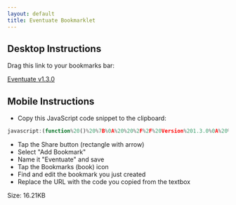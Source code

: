 ```yaml
---
layout: default
title: Eventuate Bookmarklet
---
```


## Desktop Instructions

Drag this link to your bookmarks bar:

[Eventuate v1.3.0](javascript:(function%20()%20%7B%0A%20%20%2F%2F%20Version%201.3.0%0A%20%20(()%3D%3E%7B%22use%20strict%22%3Bvar%20e%3D%7B52%3A(e%2Ct)%3D%3E%7Bfunction%20r(e)%7Breturn%20e.length%3E1%3F%60%24%7Be.slice(0%2C-1).join(%22%2C%20%22)%7D%20and%20%24%7Be.slice(-1)%7D%60%3Ae%5B0%5D%7Dfunction%20n(e)%7Breturn%20e.sort(((e%2Ct)%3D%3Ee.localeCompare(t)))%7DObject.defineProperty(t%2C%22__esModule%22%2C%7Bvalue%3A!0%7D)%2Ct.pluralize%3Dfunction(e%2Ct%2Cr)%7Breturn%201%3D%3D%3Dr%3Fe%3A%60%24%7Br.toLocaleString()%7D%20%24%7Bt%7D%60%7D%2Ct.conjoin%3Dr%2Ct.alphabetize%3Dn%2Ct.sortAndConjoin%3Dfunction(e)%7Breturn%20r(n(e))%7D%7D%2C83%3A(e%2Ct)%3D%3E%7BObject.defineProperty(t%2C%22__esModule%22%2C%7Bvalue%3A!0%7D)%2Ct.fiveKVolunteersToMilestones%3Dfunction(e)%7Bconst%20t%3D%7B10%3A%7Bicon%3A%22%26%23x1F90D%3B%22%2Crestricted_age%3A%22J%22%7D%2C25%3A%7Bicon%3A%22%26%23x1F49C%3B%22%7D%2C50%3A%7Bicon%3A%22%26%23x2764%3B%22%7D%2C100%3A%7Bicon%3A%22%26%23x1F5A4%3B%22%7D%2C250%3A%7Bicon%3A%22%26%23x1F49A%3B%22%7D%2C500%3A%7Bicon%3A%22%26%23x1F499%3B%22%7D%2C1e3%3A%7Bicon%3A%22%26%23x1F49B%3B%22%7D%7D%2Cr%3D%5B%5D%3Bfor(const%20n%20in%20t)%7Bconst%20s%3Dt%5Bn%5D%2Co%3De.filter((e%3D%3Ee.vols%3D%3D%3DNumber(n)%26%26(!s.restricted_age%7C%7Ce.agegroup%3F.startsWith(s.restricted_age)))).map((e%3D%3Ee.name))%3Bo.length%3E0%26%26r.push(%7BclubName%3A%60v%24%7Bn%7D%60%2Cicon%3As.icon%2Cnames%3Ao%7D)%7Dreturn%20r%7D%7D%2C198%3A(e%2Ct)%3D%3E%7Bfunction%20r(e%2Ct)%7Btry%7Bconst%20r%3Dwindow.location.href%2Cn%3Dnew%20URL(r)%2Cs%3Dn.pathname.split(%22%2F%22)%3Breturn%20s.length%3E3%26%26s%5B2%5D%3D%3D%3De%26%26(s%5B3%5D%3Dt%2Cn.pathname%3Ds.join(%22%2F%22))%2Cn.toString()%7Dcatch(e)%7Breturn%20console.error(%22Invalid%20URL%3A%22%2Ce)%2Cwindow.location.href%7D%7DObject.defineProperty(t%2C%22__esModule%22%2C%7Bvalue%3A!0%7D)%2Ct.futureRosterUrl%3Dfunction()%7Breturn%20r(%22results%22%2C%22futureroster%22)%7D%2Ct.canonicalResultsPageUrl%3Dfunction(e)%7Breturn%20r(%22results%22%2Ce.replace(%22%23%22%2C%22%22))%7D%7D%2C275%3A(e%2Ct)%3D%3E%7BObject.defineProperty(t%2C%22__esModule%22%2C%7Bvalue%3A!0%7D)%2Ct.fiveKFinishersToMilestones%3Dfunction(e)%7Bconst%20t%3D%7B10%3A%7Bicon%3A%22%26%23x26AA%3B%22%2Crestricted_age%3A%22J%22%7D%2C25%3A%7Bicon%3A%22%26%23x1F7E3%3B%22%7D%2C50%3A%7Bicon%3A%22%26%23x1F534%3B%22%7D%2C100%3A%7Bicon%3A%22%26%23x26AB%3B%22%7D%2C250%3A%7Bicon%3A%22%26%23x1F7E2%3B%22%7D%2C500%3A%7Bicon%3A%22%26%23x1F535%3B%22%7D%2C1e3%3A%7Bicon%3A%22%26%23x1F7E1%3B%22%7D%7D%2Cr%3D%5B%5D%3Bfor(const%20n%20in%20t)%7Bconst%20s%3Dt%5Bn%5D%2Co%3De.filter((e%3D%3ENumber(e.runs)%3D%3D%3DNumber(n)%26%26(!s.restricted_age%7C%7Ce.agegroup%3F.startsWith(s.restricted_age)))).map((e%3D%3Ee.name))%3Bo.length%3E0%26%26r.push(%7BclubName%3An%2Cicon%3As.icon%2Cnames%3Ao%7D)%7Dreturn%20r%7D%7D%2C306%3A(e%2Ct%2Cr)%3D%3E%7BObject.defineProperty(t%2C%22__esModule%22%2C%7Bvalue%3A!0%7D)%2Ct.VolunteerWithCount%3Dvoid%200%3Bconst%20n%3Dr(731)%3Bt.VolunteerWithCount%3Dclass%7Bname%3Blink%3BathleteID%3Bvols%3Bagegroup%3BvolunteerDataSource%3BpromisedVols%3Bconstructor(e)%7Bthis.name%3De.name%2Cthis.link%3De.link%3Bconst%20t%3Dnew%20URL(e.link)%3Bthis.volunteerDataSource%3Dnew%20URL(t.pathname.split(%22%2F%22).slice(2).join(%22%2F%22)%2Ct.origin)%2Cthis.athleteID%3De.athleteID%2Cthis.vols%3De.vols%3F%3F0%2Cthis.agegroup%3De.agegroup%3F%3F%22%22%2Cthis.vols%7C%7C(this.promisedVols%3Dthis.fetchdata())%7Dfetchdata()%7Bconst%20e%3DsessionStorage.getItem(this.athleteID.toString())%3Bif(!e)return%20fetch(this.volunteerDataSource).then((e%3D%3Ee.text())).then((e%3D%3Ethis.volsFromHtml(e)))%3B%7Bconst%20t%3DJSON.parse(e)%3Bthis.vols%3DNumber(t.vols)%2Cthis.agegroup%3Dt.agegroup%7D%7DvolsFromHtml(e)%7Bconst%20t%3Dnew%20n.VolunteerPageExtractor((new%20DOMParser).parseFromString(e%2C%22text%2Fhtml%22))%3Breturn%20this.vols%3Dt.vols%2Cthis.agegroup%3Dt.agegroup%2CsessionStorage.setItem(this.athleteID.toString()%2CJSON.stringify(t))%2Ct%7D%7D%7D%2C342%3A(e%2Ct)%3D%3E%7BObject.defineProperty(t%2C%22__esModule%22%2C%7Bvalue%3A!0%7D)%2Ct.upsertParagraph%3Dfunction(e%2Ct%2Cr)%7Bconst%20n%3DArray.from(e.children).find((e%3D%3Ee.id%3D%3D%3Dt))%3Bn%26%26n.remove()%3Bconst%20s%3Ddocument.createElement(%22p%22)%3Bs.id%3Dt%2Ce.appendChild(s)%3Bconst%20o%3D(new%20DOMParser).parseFromString(r%2C%22text%2Fhtml%22)%3Bfor(const%20e%20of%20o.body.childNodes)s.appendChild(e.cloneNode(!0))%3Breturn%20s%7D%2Ct.deleteParagraph%3Dfunction(e%2Ct)%7Bconst%20r%3DArray.from(e.children).find((e%3D%3Ee.id%3D%3D%3Dt))%3Br%26%26r.remove()%7D%7D%2C406%3A(e%2Ct%2Cr)%3D%3E%7BObject.defineProperty(t%2C%22__esModule%22%2C%7Bvalue%3A!0%7D)%2Ct.MilestonePresenter%3Dvoid%200%3Bconst%20n%3Dr(52)%3Bt.MilestonePresenter%3Dclass%7B_milestoneCelebrations%3B_milestoneCelebrationsAll%3Bconstructor(e)%7Bthis._milestoneCelebrations%3De%2Cthis._milestoneCelebrationsAll%3Dthis._milestoneCelebrations.flatMap((e%3D%3Ee.names))%7Dtitle()%7Breturn%60Three%20cheers%20to%20the%20%24%7B(0%2Cn.pluralize)(%22parkrunner%22%2C%22parkrunners%22%2Cthis._milestoneCelebrationsAll.length)%7D%20who%20joined%20a%20new%20parkrun%20milestone%20club%20this%20weekend%3A%3Cbr%3E%60%7Ddetails()%7Breturn%20this._milestoneCelebrations.map((e%3D%3E%60%24%7Be.icon%7D%20%24%7B(0%2Cn.sortAndConjoin)(e.names)%7D%20joined%20the%20%24%7Be.clubName%7D-club%60)).join(%22%3Cbr%3E%22)%7D%7D%7D%2C697%3A(e%2Ct)%3D%3E%7BObject.defineProperty(t%2C%22__esModule%22%2C%7Bvalue%3A!0%7D)%2Ct.twoKVolunteersToMilestones%3Dfunction(e)%7Bconst%20t%3De.filter((e%3D%3E5%3D%3D%3De.vols%26%26e.agegroup%3F.startsWith(%22J%22))).map((e%3D%3Ee.name))%3Breturn%20t.length%3F%5B%7BclubName%3A%22junior%20parkrun%20v5%22%2Cicon%3A%22%26%23x1F49E%3B%22%2Cnames%3At%7D%5D%3A%5B%5D%7D%7D%2C711%3A(e%2Ct%2Cr)%3D%3E%7BObject.defineProperty(t%2C%22__esModule%22%2C%7Bvalue%3A!0%7D)%2Ct.ResultsPageExtractor%3Dvoid%200%3Bconst%20n%3Dr(970)%3Bfunction%20s(e)%7Breturn%20Number(e%3F.split(%22%2F%22)%3F.slice(-1))%7Dt.ResultsPageExtractor%3Dclass%7BeventName%3BcourseLength%3BeventDate%3BeventNumber%3Bfinishers%3Bunknowns%3BnewestParkrunners%3BfirstTimers%3BfinishersWithNewPBs%3BrunningWalkingGroups%3Bfacts%3BresultsPageDocument%3Bconstructor(e)%7Bthis.resultsPageDocument%3De%2Cthis.eventName%3De.querySelector(%22.Results-header%20%3E%20h1%22)%3F.textContent%3F%3Fvoid%200%2Cthis.courseLength%3Dthis.eventName%3F.includes(%22junior%20parkrun%22)%3F2%3A5%3Bconst%20t%3De.querySelectorAll(%22.Results-table-row%22)%3Bthis.finishers%3DArray.from(t).map((e%3D%3Enew%20n.Finisher(this.removeSurnameFromJunior(e.dataset.name)%2Ce.dataset.agegroup%2Ce.dataset.club%2Ce.dataset.gender%2Ce.dataset.position%2Ce.dataset.runs%2Ce.dataset.vols%2Ce.dataset.agegrade%2Ce.dataset.achievement%2Ce.querySelector(%22.Results-table-td--time%20.compact%22)%3F.textContent%3F%3Fvoid%200%2Cs(e.querySelector(%22.Results-table-td--name%20a%22)%3F.href))))%2Cthis.populateVolunteerData()%2Cthis.eventDate%3De.querySelector(%22.format-date%22)%3F.textContent%3F%3Fvoid%200%2Cthis.eventNumber%3De.querySelector(%22.Results-header%20%3E%20h3%20%3E%20span%3Alast-child%22)%3F.textContent%7C%7Cvoid%200%2Cthis.unknowns%3Dthis.finishers.filter((e%3D%3E0%3D%3D%3DNumber(e.runs))).map((()%3D%3E%22Unknown%22))%2Cthis.newestParkrunners%3Dthis.finishers.filter((e%3D%3E1%3D%3D%3DNumber(e.runs))).map((e%3D%3Ee.name))%2Cthis.firstTimers%3DArray.from(t).filter((e%3D%3Ee.querySelector(%22td.Results-table-td--ft%22)%26%26Number(e.dataset.runs)%3E1)).map((e%3D%3Ethis.removeSurnameFromJunior(e.dataset.name)))%2Cthis.finishersWithNewPBs%3DArray.from(t).filter((e%3D%3Ee.querySelector(%22td.Results-table-td--pb%22))).map((e%3D%3E%60%24%7Bthis.removeSurnameFromJunior(e.dataset.name)%7D%20(%24%7Be.querySelector(%22.Results-table-td--time%20.compact%22)%3F.textContent%7D)%60))%2Cthis.runningWalkingGroups%3DArray.from(new%20Set(this.finishers.map((e%3D%3Ee%3F.club%7C%7C%22%22)).filter((e%3D%3E%22%22!%3D%3De))))%3Bconst%5B%2Cr%2Co%2Ci%2Ca%2C%2C%2C%5D%3DArray.from(e.querySelectorAll(%22.aStat%20.num%22)).map((e%3D%3Ethis.parseNumericString(e.textContent%3F.trim())))%3Bthis.facts%3D%7Bfinishers%3Ar%2Cfinishes%3Ao%2Cvolunteers%3Ai%2Cpbs%3Aa%7D%7DvolunteerElements()%7Breturn%20this.resultsPageDocument.querySelectorAll(%22.Results%20%2B%20div%20h3%3Afirst-of-type%20%2B%20p%3Afirst-of-type%20a%22)%7DremoveSurnameFromJunior(e)%7Bif(!e%7C%7C5%3D%3Dthis.courseLength)return%20e%3F%3F%22%22%3B%7Bconst%20t%3De.split(%22%20%22)%3Bif(2%3D%3D%3Dt.length)return%20t%5B0%5D%7Dreturn%20e.replace(%2F%5B-'%20A-Z%5D%2B%24%2F%2C%22%22)%7DpopulateVolunteerData()%7Bthis.volunteerElements().forEach((e%3D%3E%7Bconst%20t%3Ds(e.href)%3Bif(e.dataset.athleteid%3F%3F%3Dt.toString()%2C!e.dataset.vols%7C%7C!e.dataset.agegroup)%7Bconst%20r%3Dthis.finishers.find((e%3D%3Ee.athleteID%3D%3D%3Dt))%3Br%26%26(e.dataset.vols%3Dr%3F.vols%3F.toString()%2Ce.dataset.agegroup%3Dr%3F.agegroup%2Ce.dataset.vols_source%3D%22finisher%22)%7D%7D))%7DvolunteersList()%7Breturn%20Array.from(this.volunteerElements()).map((e%3D%3E(%7Bname%3Athis.removeSurnameFromJunior(e.text)%2Clink%3Ae.href%2CathleteID%3ANumber(e.dataset.athleteid)%2Cagegroup%3Ae.dataset.agegroup%2Cvols%3ANumber(e.dataset.vols)%7D)))%7DparseNumericString(e)%7Breturn%20e%3FparseInt(e.replace(%2F%5B%5E0-9%5D%2Fg%2C%22%22)%2C10)%3ANaN%7D%7D%7D%2C731%3A(e%2Ct)%3D%3E%7BObject.defineProperty(t%2C%22__esModule%22%2C%7Bvalue%3A!0%7D)%2Ct.VolunteerPageExtractor%3Dvoid%200%2Ct.VolunteerPageExtractor%3Dclass%7Bvols%3Bagegroup%3Bconstructor(e)%7Bconst%20t%3De.querySelector(%22%23content%20%3E%20p%3Alast-of-type%22)%3F.textContent%3F%3F%22%22%3Bthis.vols%3DNumber(e.querySelector(%22h3%23volunteer-summary%20%2B%20table%20tfoot%20td%3Alast-child%22)%3F.textContent)%2Cthis.agegroup%3Dt.trim().split(%22%20%22).slice(-1)%5B0%5D%3F%3F%22Not%20found%20on%20page%22%7D%7D%7D%2C774%3A(e%2Ct)%3D%3E%7BObject.defineProperty(t%2C%22__esModule%22%2C%7Bvalue%3A!0%7D)%2Ct.twoKFinishersToMilestones%3Dfunction(e)%7Bconst%20t%3D%7B11%3A%7Bicon%3A%22%26%23x1F7E6%3B%22%2Crestricted_age%3A%22J%22%2Cname%3A%22Half%20marathon%22%7D%2C21%3A%7Bicon%3A%22%26%23x1F7E9%3B%22%2Crestricted_age%3A%22J%22%2Cname%3A%22Marathon%22%7D%2C50%3A%7Bicon%3A%22%26%23x1F7E7%3B%22%2Crestricted_age%3A%22J%22%2Cname%3A%22Ultra%20marathon%22%7D%2C100%3A%7Bicon%3A%22%26%23x2B1C%3B%22%2Crestricted_age%3A%22J%22%2Cname%3A%22junior%20parkrun%20100%22%7D%2C250%3A%7Bicon%3A%22%26%23x1F7E8%3B%22%2Crestricted_age%3A%22J%22%2Cname%3A%22junior%20parkrun%20250%22%7D%7D%2Cr%3D%5B%5D%3Bfor(const%20n%20in%20t)%7Bconst%20s%3Dt%5Bn%5D%2Co%3De.filter((e%3D%3ENumber(e.runs)%3D%3D%3DNumber(n)%26%26(!s.restricted_age%7C%7Ce.agegroup%3F.startsWith(s.restricted_age)))).map((e%3D%3Ee.name))%3Bo.length%3E0%26%26r.push(%7BclubName%3As.name%2Cicon%3As.icon%2Cnames%3Ao%7D)%7Dreturn%20r%7D%7D%2C970%3A(e%2Ct)%3D%3E%7BObject.defineProperty(t%2C%22__esModule%22%2C%7Bvalue%3A!0%7D)%2Ct.Finisher%3Dvoid%200%2Ct.Finisher%3Dclass%7Bname%3Bagegroup%3Bclub%3Bgender%3Bposition%3Bruns%3Bvols%3Bagegrade%3Bachievement%3Btime%3BathleteID%3Bconstructor(e%2Ct%2Cr%2Cn%2Cs%2Co%2Ci%2Ca%2Cl%2Cu%2Cc)%7Bthis.name%3De%3F%3F%22a%20parkrunner%22%2Cthis.agegroup%3Dt%2Cthis.club%3Dr%2Cthis.gender%3Dn%2Cthis.position%3Ds%2Cthis.runs%3Do%3F%3F%220%22%2Cthis.vols%3Di%2Cthis.agegrade%3Da%2Cthis.achievement%3Dl%2Cthis.time%3Du%2Cthis.athleteID%3Dc%7DisUnknown()%7Breturn%220%22%3D%3D%3Dthis.runs%7D%7D%7D%7D%2Ct%3D%7B%7D%3Bfunction%20r(n)%7Bvar%20s%3Dt%5Bn%5D%3Bif(void%200!%3D%3Ds)return%20s.exports%3Bvar%20o%3Dt%5Bn%5D%3D%7Bexports%3A%7B%7D%7D%3Breturn%20e%5Bn%5D(o%2Co.exports%2Cr)%2Co.exports%7D(()%3D%3E%7Bconst%20e%3Dr(52)%2Ct%3Dr(342)%2Cn%3Dr(275)%2Cs%3Dr(83)%2Co%3Dr(406)%2Ci%3Dr(711)%2Ca%3Dr(774)%2Cl%3Dr(697)%2Cu%3Dr(306)%2Cc%3Dr(198)%3Bfunction%20h(r%2Ci%2Cu)%7Bconst%20h%3D%60Thank%20you%20to%20the%20%24%7B(0%2Ce.pluralize)(%22parkrunner%22%2C%22parkrunners%22%2Cr.finishers.length)%7D%20and%20%24%7B(0%2Ce.pluralize)(%22volunteer%22%2C%22volunteers%22%2Ci.length)%7D%20who%20joined%20us%20for%20%24%7Br.eventName%7D%20event%20%24%7Br.eventNumber%7D.%20Without%20you%2C%20this%20event%20would%20not%20have%20been%20possible%60%2Cd%3D%60Kudos%20to%20our%20%24%7B(0%2Ce.pluralize)(%22newest%20parkrunner%22%2C%22newest%20parkrunners%22%2Cr.newestParkrunners.length)%7D%3A%20%60%2Cm%3D%60Welcome%20to%20the%20%24%7B(0%2Ce.pluralize)(%22parkrunner%22%2C%22parkrunners%22%2Cr.firstTimers.length)%7D%20who%20joined%20us%20at%20%24%7Br.eventName%3F%3F%22parkrun%22%7D%20for%20the%20first%20time%3A%20%60%2Cp%3D%60Very%20well%20done%20to%20the%20%24%7B(0%2Ce.pluralize)(%22parkrunner%22%2C%22parkrunners%22%2Cr.finishersWithNewPBs.length)%7D%20who%20improved%20their%20personal%20best%20this%20week%3A%20%60%2Cf%3D%60We%20were%20pleased%20to%20see%20%24%7B(0%2Ce.pluralize)(%22at%20least%20one%20active%20group%22%2C%22walking%20and%20running%20groups%22%2Cr.runningWalkingGroups.length)%7D%20represented%20at%20this%20event%3A%20%60%2Cg%3Di.map((e%3D%3Ee.vols)).reduce(((e%2Ct)%3D%3Ee%2Bt)%2C0)%2Cv%3D%60The%20following%20%24%7Bi.length.toLocaleString()%7D%20superstars%20have%20volunteered%20a%20total%20of%20%24%7Bg.toLocaleString()%7D%20times%20between%20them%2C%20and%20helped%20us%20host%20%24%7Br.eventName%7D%20this%20weekend.%20Our%20deep%20thanks%20to%3A%20%20%60%2Cb%3D2%3D%3Dr.courseLength%3F%5B...(0%2Cl.twoKVolunteersToMilestones)(i)%2C...(0%2Ca.twoKFinishersToMilestones)(r.finishers)%5D%3A(0%2Cn.fiveKFinishersToMilestones)(r.finishers)%2Cw%3D%5B...(0%2Cs.fiveKVolunteersToMilestones)(i)%2C...b%5D%2Cy%3Dnew%20o.MilestonePresenter(w)%2Ck%3D%60Since%20%24%7Br.eventName%7D%20started%20%24%7Br.facts%3F.finishers%3F.toLocaleString()%7D%20brilliant%20parkrunners%20have%20had%20their%20barcodes%20scanned%2C%20and%20a%20grand%20total%20of%20%24%7Br.facts.finishes.toLocaleString()%7D%20finishers%20have%20covered%20a%20total%20distance%20of%20%24%7B(r.facts.finishes*r.courseLength).toLocaleString()%7Dkm%2C%20while%20celebrating%20%24%7Br.facts.pbs.toLocaleString()%7D%20personal%20bests.%20We%20shall%20always%20be%20grateful%20to%20each%20of%20our%20%24%7Br.facts.volunteers.toLocaleString()%7D%20wonderful%20volunteers%20for%20their%20contributions%60%2CN%3Ddocument.getElementById(%22eventuate%22)%7C%7Cdocument.createElement(%22div%22)%3BN.id%3D%22eventuate%22%3Bconst%20S%3D%7Bmessage%3A%7Btitle%3A%22%26%23x23f3%3B%22%2Cdetails%3Au%7D%2Cintroduction%3A%7Btitle%3A%22%22%2Cdetails%3Ah%7D%2CmilestoneCelebrations%3A%7Btitle%3Ay.title()%2Cdetails%3Ay.details()%7D%2CnewestParkrunners%3A%7Btitle%3Ad%2Cdetails%3A(0%2Ce.sortAndConjoin)(r.newestParkrunners)%7D%2CfirstTimers%3A%7Btitle%3Am%2Cdetails%3A(0%2Ce.sortAndConjoin)(r.firstTimers)%7D%2CnewPBs%3A%7Btitle%3Ap%2Cdetails%3A(0%2Ce.sortAndConjoin)(r.finishersWithNewPBs)%7D%2Cgroups%3A%7Btitle%3Af%2Cdetails%3A(0%2Ce.sortAndConjoin)(r.runningWalkingGroups)%7D%2CfullResults%3A%7Btitle%3A%22%22%2Cdetails%3A%60You%20can%20find%20the%20full%20results%20for%20%24%7Br.eventName%7D%20event%20%24%7Br.eventNumber%7D%20at%20%24%7B(0%2Cc.canonicalResultsPageUrl)(r.eventNumber%3F%3F%22latestresults%22)%7D%20%60%7D%2Cvolunteers%3A%7Btitle%3Av%2Cdetails%3A(0%2Ce.sortAndConjoin)(i.map((e%3D%3Ee.name)))%7D%2CvolunteerInvitation%3A%7Btitle%3A%22%22%2Cdetails%3A%60If%20you%20would%20like%20to%20volunteer%20at%20%24%7Br.eventName%7D%2C%20please%20check%20out%20our%20future%20roster%20page%20at%20%24%7B(0%2Cc.futureRosterUrl)()%7D%20.%20All%20of%20our%20roles%20are%20easy%20to%20learn%2C%20and%20we%20will%20provide%20training%20and%20support.%20We%20would%20love%20to%20have%20you%20join%20us%60%7D%2Cunknowns%3A%7Btitle%3A%22%22%2Cdetails%3Ar.unknowns.length%3E0%3F%60Please%20don't%20forget%20to%20bring%20a%20scannable%20copy%20of%20your%20barcode%20with%20you%20to%20%24%7Br.eventName%7D%20if%20you'd%20like%20to%20have%20your%20time%20recorded%60%3Avoid%200%7D%2Cfacts%3A%7Btitle%3A%22%22%2Cdetails%3Ak%7D%2Cclosing%3A%7Btitle%3A%22%26%23x1f333%3B%22%2Cdetails%3A%22%23loveparkrun%20%23TheFreedomMovement%22%7D%7D%2CP%3Ddocument.querySelector(%22.Results-header%22)%3Bif(P)%7BP.insertAdjacentElement(%22afterend%22%2CN)%3Bfor(const%5Be%2Cr%5Dof%20Object.entries(S))if(r.details)%7Bconst%20n%3D%60%24%7Br.title%7D%20%24%7Br.details%7D.%60%3B(0%2Ct.upsertParagraph)(N%2Ce%2Cn)%7Delse(0%2Ct.deleteParagraph)(N%2Ce)%7D%7D!function()%7Bconst%20e%3Dnew%20i.ResultsPageExtractor(document)%2Ct%3De.volunteersList().map((e%3D%3Enew%20u.VolunteerWithCount(e)))%2Cr%3Dt.map((e%3D%3Ee.promisedVols)).filter((e%3D%3E!!e))%2Cn%3D%60Loading%20volunteer%20data%20for%20%24%7Br.length%7D%20parkrunners.%20Please%20wait%60%3Bh(e%2Ct%2Cn)%2CPromise.all(r).then((()%3D%3Eh(e%2Ct)))%7D()%7D)()%7D)()%3B%0A%7D)()%3B)

## Mobile Instructions

- Copy this JavaScript code snippet to the clipboard:

```js
javascript:(function%20()%20%7B%0A%20%20%2F%2F%20Version%201.3.0%0A%20%20(()%3D%3E%7B%22use%20strict%22%3Bvar%20e%3D%7B52%3A(e%2Ct)%3D%3E%7Bfunction%20r(e)%7Breturn%20e.length%3E1%3F%60%24%7Be.slice(0%2C-1).join(%22%2C%20%22)%7D%20and%20%24%7Be.slice(-1)%7D%60%3Ae%5B0%5D%7Dfunction%20n(e)%7Breturn%20e.sort(((e%2Ct)%3D%3Ee.localeCompare(t)))%7DObject.defineProperty(t%2C%22__esModule%22%2C%7Bvalue%3A!0%7D)%2Ct.pluralize%3Dfunction(e%2Ct%2Cr)%7Breturn%201%3D%3D%3Dr%3Fe%3A%60%24%7Br.toLocaleString()%7D%20%24%7Bt%7D%60%7D%2Ct.conjoin%3Dr%2Ct.alphabetize%3Dn%2Ct.sortAndConjoin%3Dfunction(e)%7Breturn%20r(n(e))%7D%7D%2C83%3A(e%2Ct)%3D%3E%7BObject.defineProperty(t%2C%22__esModule%22%2C%7Bvalue%3A!0%7D)%2Ct.fiveKVolunteersToMilestones%3Dfunction(e)%7Bconst%20t%3D%7B10%3A%7Bicon%3A%22%26%23x1F90D%3B%22%2Crestricted_age%3A%22J%22%7D%2C25%3A%7Bicon%3A%22%26%23x1F49C%3B%22%7D%2C50%3A%7Bicon%3A%22%26%23x2764%3B%22%7D%2C100%3A%7Bicon%3A%22%26%23x1F5A4%3B%22%7D%2C250%3A%7Bicon%3A%22%26%23x1F49A%3B%22%7D%2C500%3A%7Bicon%3A%22%26%23x1F499%3B%22%7D%2C1e3%3A%7Bicon%3A%22%26%23x1F49B%3B%22%7D%7D%2Cr%3D%5B%5D%3Bfor(const%20n%20in%20t)%7Bconst%20s%3Dt%5Bn%5D%2Co%3De.filter((e%3D%3Ee.vols%3D%3D%3DNumber(n)%26%26(!s.restricted_age%7C%7Ce.agegroup%3F.startsWith(s.restricted_age)))).map((e%3D%3Ee.name))%3Bo.length%3E0%26%26r.push(%7BclubName%3A%60v%24%7Bn%7D%60%2Cicon%3As.icon%2Cnames%3Ao%7D)%7Dreturn%20r%7D%7D%2C198%3A(e%2Ct)%3D%3E%7Bfunction%20r(e%2Ct)%7Btry%7Bconst%20r%3Dwindow.location.href%2Cn%3Dnew%20URL(r)%2Cs%3Dn.pathname.split(%22%2F%22)%3Breturn%20s.length%3E3%26%26s%5B2%5D%3D%3D%3De%26%26(s%5B3%5D%3Dt%2Cn.pathname%3Ds.join(%22%2F%22))%2Cn.toString()%7Dcatch(e)%7Breturn%20console.error(%22Invalid%20URL%3A%22%2Ce)%2Cwindow.location.href%7D%7DObject.defineProperty(t%2C%22__esModule%22%2C%7Bvalue%3A!0%7D)%2Ct.futureRosterUrl%3Dfunction()%7Breturn%20r(%22results%22%2C%22futureroster%22)%7D%2Ct.canonicalResultsPageUrl%3Dfunction(e)%7Breturn%20r(%22results%22%2Ce.replace(%22%23%22%2C%22%22))%7D%7D%2C275%3A(e%2Ct)%3D%3E%7BObject.defineProperty(t%2C%22__esModule%22%2C%7Bvalue%3A!0%7D)%2Ct.fiveKFinishersToMilestones%3Dfunction(e)%7Bconst%20t%3D%7B10%3A%7Bicon%3A%22%26%23x26AA%3B%22%2Crestricted_age%3A%22J%22%7D%2C25%3A%7Bicon%3A%22%26%23x1F7E3%3B%22%7D%2C50%3A%7Bicon%3A%22%26%23x1F534%3B%22%7D%2C100%3A%7Bicon%3A%22%26%23x26AB%3B%22%7D%2C250%3A%7Bicon%3A%22%26%23x1F7E2%3B%22%7D%2C500%3A%7Bicon%3A%22%26%23x1F535%3B%22%7D%2C1e3%3A%7Bicon%3A%22%26%23x1F7E1%3B%22%7D%7D%2Cr%3D%5B%5D%3Bfor(const%20n%20in%20t)%7Bconst%20s%3Dt%5Bn%5D%2Co%3De.filter((e%3D%3ENumber(e.runs)%3D%3D%3DNumber(n)%26%26(!s.restricted_age%7C%7Ce.agegroup%3F.startsWith(s.restricted_age)))).map((e%3D%3Ee.name))%3Bo.length%3E0%26%26r.push(%7BclubName%3An%2Cicon%3As.icon%2Cnames%3Ao%7D)%7Dreturn%20r%7D%7D%2C306%3A(e%2Ct%2Cr)%3D%3E%7BObject.defineProperty(t%2C%22__esModule%22%2C%7Bvalue%3A!0%7D)%2Ct.VolunteerWithCount%3Dvoid%200%3Bconst%20n%3Dr(731)%3Bt.VolunteerWithCount%3Dclass%7Bname%3Blink%3BathleteID%3Bvols%3Bagegroup%3BvolunteerDataSource%3BpromisedVols%3Bconstructor(e)%7Bthis.name%3De.name%2Cthis.link%3De.link%3Bconst%20t%3Dnew%20URL(e.link)%3Bthis.volunteerDataSource%3Dnew%20URL(t.pathname.split(%22%2F%22).slice(2).join(%22%2F%22)%2Ct.origin)%2Cthis.athleteID%3De.athleteID%2Cthis.vols%3De.vols%3F%3F0%2Cthis.agegroup%3De.agegroup%3F%3F%22%22%2Cthis.vols%7C%7C(this.promisedVols%3Dthis.fetchdata())%7Dfetchdata()%7Bconst%20e%3DsessionStorage.getItem(this.athleteID.toString())%3Bif(!e)return%20fetch(this.volunteerDataSource).then((e%3D%3Ee.text())).then((e%3D%3Ethis.volsFromHtml(e)))%3B%7Bconst%20t%3DJSON.parse(e)%3Bthis.vols%3DNumber(t.vols)%2Cthis.agegroup%3Dt.agegroup%7D%7DvolsFromHtml(e)%7Bconst%20t%3Dnew%20n.VolunteerPageExtractor((new%20DOMParser).parseFromString(e%2C%22text%2Fhtml%22))%3Breturn%20this.vols%3Dt.vols%2Cthis.agegroup%3Dt.agegroup%2CsessionStorage.setItem(this.athleteID.toString()%2CJSON.stringify(t))%2Ct%7D%7D%7D%2C342%3A(e%2Ct)%3D%3E%7BObject.defineProperty(t%2C%22__esModule%22%2C%7Bvalue%3A!0%7D)%2Ct.upsertParagraph%3Dfunction(e%2Ct%2Cr)%7Bconst%20n%3DArray.from(e.children).find((e%3D%3Ee.id%3D%3D%3Dt))%3Bn%26%26n.remove()%3Bconst%20s%3Ddocument.createElement(%22p%22)%3Bs.id%3Dt%2Ce.appendChild(s)%3Bconst%20o%3D(new%20DOMParser).parseFromString(r%2C%22text%2Fhtml%22)%3Bfor(const%20e%20of%20o.body.childNodes)s.appendChild(e.cloneNode(!0))%3Breturn%20s%7D%2Ct.deleteParagraph%3Dfunction(e%2Ct)%7Bconst%20r%3DArray.from(e.children).find((e%3D%3Ee.id%3D%3D%3Dt))%3Br%26%26r.remove()%7D%7D%2C406%3A(e%2Ct%2Cr)%3D%3E%7BObject.defineProperty(t%2C%22__esModule%22%2C%7Bvalue%3A!0%7D)%2Ct.MilestonePresenter%3Dvoid%200%3Bconst%20n%3Dr(52)%3Bt.MilestonePresenter%3Dclass%7B_milestoneCelebrations%3B_milestoneCelebrationsAll%3Bconstructor(e)%7Bthis._milestoneCelebrations%3De%2Cthis._milestoneCelebrationsAll%3Dthis._milestoneCelebrations.flatMap((e%3D%3Ee.names))%7Dtitle()%7Breturn%60Three%20cheers%20to%20the%20%24%7B(0%2Cn.pluralize)(%22parkrunner%22%2C%22parkrunners%22%2Cthis._milestoneCelebrationsAll.length)%7D%20who%20joined%20a%20new%20parkrun%20milestone%20club%20this%20weekend%3A%3Cbr%3E%60%7Ddetails()%7Breturn%20this._milestoneCelebrations.map((e%3D%3E%60%24%7Be.icon%7D%20%24%7B(0%2Cn.sortAndConjoin)(e.names)%7D%20joined%20the%20%24%7Be.clubName%7D-club%60)).join(%22%3Cbr%3E%22)%7D%7D%7D%2C697%3A(e%2Ct)%3D%3E%7BObject.defineProperty(t%2C%22__esModule%22%2C%7Bvalue%3A!0%7D)%2Ct.twoKVolunteersToMilestones%3Dfunction(e)%7Bconst%20t%3De.filter((e%3D%3E5%3D%3D%3De.vols%26%26e.agegroup%3F.startsWith(%22J%22))).map((e%3D%3Ee.name))%3Breturn%20t.length%3F%5B%7BclubName%3A%22junior%20parkrun%20v5%22%2Cicon%3A%22%26%23x1F49E%3B%22%2Cnames%3At%7D%5D%3A%5B%5D%7D%7D%2C711%3A(e%2Ct%2Cr)%3D%3E%7BObject.defineProperty(t%2C%22__esModule%22%2C%7Bvalue%3A!0%7D)%2Ct.ResultsPageExtractor%3Dvoid%200%3Bconst%20n%3Dr(970)%3Bfunction%20s(e)%7Breturn%20Number(e%3F.split(%22%2F%22)%3F.slice(-1))%7Dt.ResultsPageExtractor%3Dclass%7BeventName%3BcourseLength%3BeventDate%3BeventNumber%3Bfinishers%3Bunknowns%3BnewestParkrunners%3BfirstTimers%3BfinishersWithNewPBs%3BrunningWalkingGroups%3Bfacts%3BresultsPageDocument%3Bconstructor(e)%7Bthis.resultsPageDocument%3De%2Cthis.eventName%3De.querySelector(%22.Results-header%20%3E%20h1%22)%3F.textContent%3F%3Fvoid%200%2Cthis.courseLength%3Dthis.eventName%3F.includes(%22junior%20parkrun%22)%3F2%3A5%3Bconst%20t%3De.querySelectorAll(%22.Results-table-row%22)%3Bthis.finishers%3DArray.from(t).map((e%3D%3Enew%20n.Finisher(this.removeSurnameFromJunior(e.dataset.name)%2Ce.dataset.agegroup%2Ce.dataset.club%2Ce.dataset.gender%2Ce.dataset.position%2Ce.dataset.runs%2Ce.dataset.vols%2Ce.dataset.agegrade%2Ce.dataset.achievement%2Ce.querySelector(%22.Results-table-td--time%20.compact%22)%3F.textContent%3F%3Fvoid%200%2Cs(e.querySelector(%22.Results-table-td--name%20a%22)%3F.href))))%2Cthis.populateVolunteerData()%2Cthis.eventDate%3De.querySelector(%22.format-date%22)%3F.textContent%3F%3Fvoid%200%2Cthis.eventNumber%3De.querySelector(%22.Results-header%20%3E%20h3%20%3E%20span%3Alast-child%22)%3F.textContent%7C%7Cvoid%200%2Cthis.unknowns%3Dthis.finishers.filter((e%3D%3E0%3D%3D%3DNumber(e.runs))).map((()%3D%3E%22Unknown%22))%2Cthis.newestParkrunners%3Dthis.finishers.filter((e%3D%3E1%3D%3D%3DNumber(e.runs))).map((e%3D%3Ee.name))%2Cthis.firstTimers%3DArray.from(t).filter((e%3D%3Ee.querySelector(%22td.Results-table-td--ft%22)%26%26Number(e.dataset.runs)%3E1)).map((e%3D%3Ethis.removeSurnameFromJunior(e.dataset.name)))%2Cthis.finishersWithNewPBs%3DArray.from(t).filter((e%3D%3Ee.querySelector(%22td.Results-table-td--pb%22))).map((e%3D%3E%60%24%7Bthis.removeSurnameFromJunior(e.dataset.name)%7D%20(%24%7Be.querySelector(%22.Results-table-td--time%20.compact%22)%3F.textContent%7D)%60))%2Cthis.runningWalkingGroups%3DArray.from(new%20Set(this.finishers.map((e%3D%3Ee%3F.club%7C%7C%22%22)).filter((e%3D%3E%22%22!%3D%3De))))%3Bconst%5B%2Cr%2Co%2Ci%2Ca%2C%2C%2C%5D%3DArray.from(e.querySelectorAll(%22.aStat%20.num%22)).map((e%3D%3Ethis.parseNumericString(e.textContent%3F.trim())))%3Bthis.facts%3D%7Bfinishers%3Ar%2Cfinishes%3Ao%2Cvolunteers%3Ai%2Cpbs%3Aa%7D%7DvolunteerElements()%7Breturn%20this.resultsPageDocument.querySelectorAll(%22.Results%20%2B%20div%20h3%3Afirst-of-type%20%2B%20p%3Afirst-of-type%20a%22)%7DremoveSurnameFromJunior(e)%7Bif(!e%7C%7C5%3D%3Dthis.courseLength)return%20e%3F%3F%22%22%3B%7Bconst%20t%3De.split(%22%20%22)%3Bif(2%3D%3D%3Dt.length)return%20t%5B0%5D%7Dreturn%20e.replace(%2F%5B-'%20A-Z%5D%2B%24%2F%2C%22%22)%7DpopulateVolunteerData()%7Bthis.volunteerElements().forEach((e%3D%3E%7Bconst%20t%3Ds(e.href)%3Bif(e.dataset.athleteid%3F%3F%3Dt.toString()%2C!e.dataset.vols%7C%7C!e.dataset.agegroup)%7Bconst%20r%3Dthis.finishers.find((e%3D%3Ee.athleteID%3D%3D%3Dt))%3Br%26%26(e.dataset.vols%3Dr%3F.vols%3F.toString()%2Ce.dataset.agegroup%3Dr%3F.agegroup%2Ce.dataset.vols_source%3D%22finisher%22)%7D%7D))%7DvolunteersList()%7Breturn%20Array.from(this.volunteerElements()).map((e%3D%3E(%7Bname%3Athis.removeSurnameFromJunior(e.text)%2Clink%3Ae.href%2CathleteID%3ANumber(e.dataset.athleteid)%2Cagegroup%3Ae.dataset.agegroup%2Cvols%3ANumber(e.dataset.vols)%7D)))%7DparseNumericString(e)%7Breturn%20e%3FparseInt(e.replace(%2F%5B%5E0-9%5D%2Fg%2C%22%22)%2C10)%3ANaN%7D%7D%7D%2C731%3A(e%2Ct)%3D%3E%7BObject.defineProperty(t%2C%22__esModule%22%2C%7Bvalue%3A!0%7D)%2Ct.VolunteerPageExtractor%3Dvoid%200%2Ct.VolunteerPageExtractor%3Dclass%7Bvols%3Bagegroup%3Bconstructor(e)%7Bconst%20t%3De.querySelector(%22%23content%20%3E%20p%3Alast-of-type%22)%3F.textContent%3F%3F%22%22%3Bthis.vols%3DNumber(e.querySelector(%22h3%23volunteer-summary%20%2B%20table%20tfoot%20td%3Alast-child%22)%3F.textContent)%2Cthis.agegroup%3Dt.trim().split(%22%20%22).slice(-1)%5B0%5D%3F%3F%22Not%20found%20on%20page%22%7D%7D%7D%2C774%3A(e%2Ct)%3D%3E%7BObject.defineProperty(t%2C%22__esModule%22%2C%7Bvalue%3A!0%7D)%2Ct.twoKFinishersToMilestones%3Dfunction(e)%7Bconst%20t%3D%7B11%3A%7Bicon%3A%22%26%23x1F7E6%3B%22%2Crestricted_age%3A%22J%22%2Cname%3A%22Half%20marathon%22%7D%2C21%3A%7Bicon%3A%22%26%23x1F7E9%3B%22%2Crestricted_age%3A%22J%22%2Cname%3A%22Marathon%22%7D%2C50%3A%7Bicon%3A%22%26%23x1F7E7%3B%22%2Crestricted_age%3A%22J%22%2Cname%3A%22Ultra%20marathon%22%7D%2C100%3A%7Bicon%3A%22%26%23x2B1C%3B%22%2Crestricted_age%3A%22J%22%2Cname%3A%22junior%20parkrun%20100%22%7D%2C250%3A%7Bicon%3A%22%26%23x1F7E8%3B%22%2Crestricted_age%3A%22J%22%2Cname%3A%22junior%20parkrun%20250%22%7D%7D%2Cr%3D%5B%5D%3Bfor(const%20n%20in%20t)%7Bconst%20s%3Dt%5Bn%5D%2Co%3De.filter((e%3D%3ENumber(e.runs)%3D%3D%3DNumber(n)%26%26(!s.restricted_age%7C%7Ce.agegroup%3F.startsWith(s.restricted_age)))).map((e%3D%3Ee.name))%3Bo.length%3E0%26%26r.push(%7BclubName%3As.name%2Cicon%3As.icon%2Cnames%3Ao%7D)%7Dreturn%20r%7D%7D%2C970%3A(e%2Ct)%3D%3E%7BObject.defineProperty(t%2C%22__esModule%22%2C%7Bvalue%3A!0%7D)%2Ct.Finisher%3Dvoid%200%2Ct.Finisher%3Dclass%7Bname%3Bagegroup%3Bclub%3Bgender%3Bposition%3Bruns%3Bvols%3Bagegrade%3Bachievement%3Btime%3BathleteID%3Bconstructor(e%2Ct%2Cr%2Cn%2Cs%2Co%2Ci%2Ca%2Cl%2Cu%2Cc)%7Bthis.name%3De%3F%3F%22a%20parkrunner%22%2Cthis.agegroup%3Dt%2Cthis.club%3Dr%2Cthis.gender%3Dn%2Cthis.position%3Ds%2Cthis.runs%3Do%3F%3F%220%22%2Cthis.vols%3Di%2Cthis.agegrade%3Da%2Cthis.achievement%3Dl%2Cthis.time%3Du%2Cthis.athleteID%3Dc%7DisUnknown()%7Breturn%220%22%3D%3D%3Dthis.runs%7D%7D%7D%7D%2Ct%3D%7B%7D%3Bfunction%20r(n)%7Bvar%20s%3Dt%5Bn%5D%3Bif(void%200!%3D%3Ds)return%20s.exports%3Bvar%20o%3Dt%5Bn%5D%3D%7Bexports%3A%7B%7D%7D%3Breturn%20e%5Bn%5D(o%2Co.exports%2Cr)%2Co.exports%7D(()%3D%3E%7Bconst%20e%3Dr(52)%2Ct%3Dr(342)%2Cn%3Dr(275)%2Cs%3Dr(83)%2Co%3Dr(406)%2Ci%3Dr(711)%2Ca%3Dr(774)%2Cl%3Dr(697)%2Cu%3Dr(306)%2Cc%3Dr(198)%3Bfunction%20h(r%2Ci%2Cu)%7Bconst%20h%3D%60Thank%20you%20to%20the%20%24%7B(0%2Ce.pluralize)(%22parkrunner%22%2C%22parkrunners%22%2Cr.finishers.length)%7D%20and%20%24%7B(0%2Ce.pluralize)(%22volunteer%22%2C%22volunteers%22%2Ci.length)%7D%20who%20joined%20us%20for%20%24%7Br.eventName%7D%20event%20%24%7Br.eventNumber%7D.%20Without%20you%2C%20this%20event%20would%20not%20have%20been%20possible%60%2Cd%3D%60Kudos%20to%20our%20%24%7B(0%2Ce.pluralize)(%22newest%20parkrunner%22%2C%22newest%20parkrunners%22%2Cr.newestParkrunners.length)%7D%3A%20%60%2Cm%3D%60Welcome%20to%20the%20%24%7B(0%2Ce.pluralize)(%22parkrunner%22%2C%22parkrunners%22%2Cr.firstTimers.length)%7D%20who%20joined%20us%20at%20%24%7Br.eventName%3F%3F%22parkrun%22%7D%20for%20the%20first%20time%3A%20%60%2Cp%3D%60Very%20well%20done%20to%20the%20%24%7B(0%2Ce.pluralize)(%22parkrunner%22%2C%22parkrunners%22%2Cr.finishersWithNewPBs.length)%7D%20who%20improved%20their%20personal%20best%20this%20week%3A%20%60%2Cf%3D%60We%20were%20pleased%20to%20see%20%24%7B(0%2Ce.pluralize)(%22at%20least%20one%20active%20group%22%2C%22walking%20and%20running%20groups%22%2Cr.runningWalkingGroups.length)%7D%20represented%20at%20this%20event%3A%20%60%2Cg%3Di.map((e%3D%3Ee.vols)).reduce(((e%2Ct)%3D%3Ee%2Bt)%2C0)%2Cv%3D%60The%20following%20%24%7Bi.length.toLocaleString()%7D%20superstars%20have%20volunteered%20a%20total%20of%20%24%7Bg.toLocaleString()%7D%20times%20between%20them%2C%20and%20helped%20us%20host%20%24%7Br.eventName%7D%20this%20weekend.%20Our%20deep%20thanks%20to%3A%20%20%60%2Cb%3D2%3D%3Dr.courseLength%3F%5B...(0%2Cl.twoKVolunteersToMilestones)(i)%2C...(0%2Ca.twoKFinishersToMilestones)(r.finishers)%5D%3A(0%2Cn.fiveKFinishersToMilestones)(r.finishers)%2Cw%3D%5B...(0%2Cs.fiveKVolunteersToMilestones)(i)%2C...b%5D%2Cy%3Dnew%20o.MilestonePresenter(w)%2Ck%3D%60Since%20%24%7Br.eventName%7D%20started%20%24%7Br.facts%3F.finishers%3F.toLocaleString()%7D%20brilliant%20parkrunners%20have%20had%20their%20barcodes%20scanned%2C%20and%20a%20grand%20total%20of%20%24%7Br.facts.finishes.toLocaleString()%7D%20finishers%20have%20covered%20a%20total%20distance%20of%20%24%7B(r.facts.finishes*r.courseLength).toLocaleString()%7Dkm%2C%20while%20celebrating%20%24%7Br.facts.pbs.toLocaleString()%7D%20personal%20bests.%20We%20shall%20always%20be%20grateful%20to%20each%20of%20our%20%24%7Br.facts.volunteers.toLocaleString()%7D%20wonderful%20volunteers%20for%20their%20contributions%60%2CN%3Ddocument.getElementById(%22eventuate%22)%7C%7Cdocument.createElement(%22div%22)%3BN.id%3D%22eventuate%22%3Bconst%20S%3D%7Bmessage%3A%7Btitle%3A%22%26%23x23f3%3B%22%2Cdetails%3Au%7D%2Cintroduction%3A%7Btitle%3A%22%22%2Cdetails%3Ah%7D%2CmilestoneCelebrations%3A%7Btitle%3Ay.title()%2Cdetails%3Ay.details()%7D%2CnewestParkrunners%3A%7Btitle%3Ad%2Cdetails%3A(0%2Ce.sortAndConjoin)(r.newestParkrunners)%7D%2CfirstTimers%3A%7Btitle%3Am%2Cdetails%3A(0%2Ce.sortAndConjoin)(r.firstTimers)%7D%2CnewPBs%3A%7Btitle%3Ap%2Cdetails%3A(0%2Ce.sortAndConjoin)(r.finishersWithNewPBs)%7D%2Cgroups%3A%7Btitle%3Af%2Cdetails%3A(0%2Ce.sortAndConjoin)(r.runningWalkingGroups)%7D%2CfullResults%3A%7Btitle%3A%22%22%2Cdetails%3A%60You%20can%20find%20the%20full%20results%20for%20%24%7Br.eventName%7D%20event%20%24%7Br.eventNumber%7D%20at%20%24%7B(0%2Cc.canonicalResultsPageUrl)(r.eventNumber%3F%3F%22latestresults%22)%7D%20%60%7D%2Cvolunteers%3A%7Btitle%3Av%2Cdetails%3A(0%2Ce.sortAndConjoin)(i.map((e%3D%3Ee.name)))%7D%2CvolunteerInvitation%3A%7Btitle%3A%22%22%2Cdetails%3A%60If%20you%20would%20like%20to%20volunteer%20at%20%24%7Br.eventName%7D%2C%20please%20check%20out%20our%20future%20roster%20page%20at%20%24%7B(0%2Cc.futureRosterUrl)()%7D%20.%20All%20of%20our%20roles%20are%20easy%20to%20learn%2C%20and%20we%20will%20provide%20training%20and%20support.%20We%20would%20love%20to%20have%20you%20join%20us%60%7D%2Cunknowns%3A%7Btitle%3A%22%22%2Cdetails%3Ar.unknowns.length%3E0%3F%60Please%20don't%20forget%20to%20bring%20a%20scannable%20copy%20of%20your%20barcode%20with%20you%20to%20%24%7Br.eventName%7D%20if%20you'd%20like%20to%20have%20your%20time%20recorded%60%3Avoid%200%7D%2Cfacts%3A%7Btitle%3A%22%22%2Cdetails%3Ak%7D%2Cclosing%3A%7Btitle%3A%22%26%23x1f333%3B%22%2Cdetails%3A%22%23loveparkrun%20%23TheFreedomMovement%22%7D%7D%2CP%3Ddocument.querySelector(%22.Results-header%22)%3Bif(P)%7BP.insertAdjacentElement(%22afterend%22%2CN)%3Bfor(const%5Be%2Cr%5Dof%20Object.entries(S))if(r.details)%7Bconst%20n%3D%60%24%7Br.title%7D%20%24%7Br.details%7D.%60%3B(0%2Ct.upsertParagraph)(N%2Ce%2Cn)%7Delse(0%2Ct.deleteParagraph)(N%2Ce)%7D%7D!function()%7Bconst%20e%3Dnew%20i.ResultsPageExtractor(document)%2Ct%3De.volunteersList().map((e%3D%3Enew%20u.VolunteerWithCount(e)))%2Cr%3Dt.map((e%3D%3Ee.promisedVols)).filter((e%3D%3E!!e))%2Cn%3D%60Loading%20volunteer%20data%20for%20%24%7Br.length%7D%20parkrunners.%20Please%20wait%60%3Bh(e%2Ct%2Cn)%2CPromise.all(r).then((()%3D%3Eh(e%2Ct)))%7D()%7D)()%7D)()%3B%0A%7D)()%3B
```

- Tap the Share button (rectangle with arrow)
- Select "Add Bookmark"
- Name it "Eventuate" and save
- Tap the Bookmarks (book) icon
- Find and edit the bookmark you just created
- Replace the URL with the code you copied from the textbox

 Size: 16.21KB
